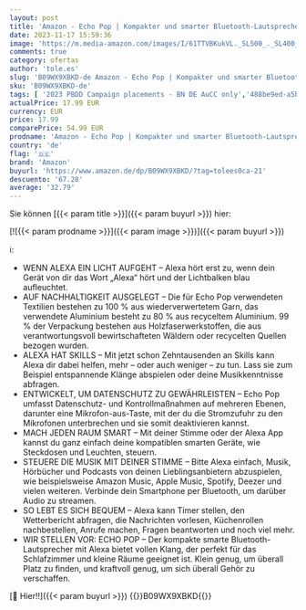 ```yaml
---
layout: post
title: 'Amazon - Echo Pop | Kompakter und smarter Bluetooth-Lautsprecher mit vollem Klang und Alexa | Anthrazit'
date: 2023-11-17 15:59:36
image: 'https://m.media-amazon.com/images/I/61TTVBKukVL._SL500_._SL400_.jpg'
comments: true
category: ofertas
author: 'tole.es'
slug: 'B09WX9XBKD-de Amazon - Echo Pop | Kompakter und smarter Bluetooth-...'
sku: 'B09WX9XBKD-de'
tags: [ '2023 PBDD Campaign placements - BN DE AuCC only','488be9ed-a5bb-4c43-9a75-018d551e34ee_0','488be9ed-a5bb-4c43-9a75-018d551e34ee_101','488be9ed-a5bb-4c43-9a75-018d551e34ee_6601','488be9ed-a5bb-4c43-9a75-018d551e34ee_9301','663e9ebf-f22c-46a9-8f5d-f1ccf3d521b8_0','663e9ebf-f22c-46a9-8f5d-f1ccf3d521b8_401','663e9ebf-f22c-46a9-8f5d-f1ccf3d521b8_4501','Amazon-Geräte','Amazon-Geräte & Zubehör','Arborist Merchandising Root','Echo Angebote','Echo Pop_DE','Echo Smart Speaker & Displays','Elektronik & Foto','Hifi & Audio','Hifi-Lautsprecher','Kunden-Favoriten: Home Entertainment','Kunden-Favoriten: Technische Produkte','Self Service','Smart Speaker','Special Features Stores','amazon','🇩🇪', ]
actualPrice: 17.99 EUR
currency: EUR
price: 17.99
comparePrice: 54.99 EUR
prodname: 'Amazon - Echo Pop | Kompakter und smarter Bluetooth-Lautsprecher mit vollem Klang und Alexa | Anthrazit'
country: 'de'
flag: '🇩🇪'
brand: 'Amazon'
buyurl: 'https://www.amazon.de/dp/B09WX9XBKD/?tag=tolees0ca-21'
descuento: '67.28'
average: '32.79'
---
```


Sie können [{{< param title >}}]({{< param buyurl >}}) hier:

[![{{< param prodname >}}]({{< param image >}})]({{< param buyurl >}})

ℹ️:

- WENN ALEXA EIN LICHT AUFGEHT – Alexa hört erst zu, wenn dein Gerät von dir das Wort „Alexa“ hört und der Lichtbalken blau aufleuchtet.
- AUF NACHHALTIGKEIT AUSGELEGT – Die für Echo Pop verwendeten Textilien bestehen zu 100 % aus wiederverwertetem Garn, das verwendete Aluminium besteht zu 80 % aus recyceltem Aluminium. 99 % der Verpackung bestehen aus Holzfaserwerkstoffen, die aus verantwortungsvoll bewirtschafteten Wäldern oder recycelten Quellen bezogen wurden.
- ALEXA HAT SKILLS – Mit jetzt schon Zehntausenden an Skills kann Alexa dir dabei helfen, mehr – oder auch weniger – zu tun. Lass sie zum Beispiel entspannende Klänge abspielen oder deine Musikkenntnisse abfragen.
- ENTWICKELT, UM DATENSCHUTZ ZU GEWÄHRLEISTEN – Echo Pop umfasst Datenschutz- und Kontrollmaßnahmen auf mehreren Ebenen, darunter eine Mikrofon-aus-Taste, mit der du die Stromzufuhr zu den Mikrofonen unterbrechen und sie somit deaktivieren kannst.
- MACH JEDEN RAUM SMART – Mit deiner Stimme oder der Alexa App kannst du ganz einfach deine kompatiblen smarten Geräte, wie Steckdosen und Leuchten, steuern.
- STEUERE DIE MUSIK MIT DEINER STIMME – Bitte Alexa einfach, Musik, Hörbücher und Podcasts von deinen Lieblingsanbietern abzuspielen, wie beispielsweise Amazon Music, Apple Music, Spotify, Deezer und vielen weiteren. Verbinde dein Smartphone per Bluetooth, um darüber Audio zu streamen.
- SO LEBT ES SICH BEQUEM – Alexa kann Timer stellen, den Wetterbericht abfragen, die Nachrichten vorlesen, Küchenrollen nachbestellen, Anrufe machen, Fragen beantworten und noch viel mehr.
- WIR STELLEN VOR: ECHO POP – Der kompakte smarte Bluetooth-Lautsprecher mit Alexa bietet vollen Klang, der perfekt für das Schlafzimmer und kleine Räume geeignet ist. Klein genug, um überall Platz zu finden, und kraftvoll genug, um sich überall Gehör zu verschaffen.

[🛒 Hier!!]({{< param buyurl >}})
{{<world>}}B09WX9XBKD{{</world>}}
